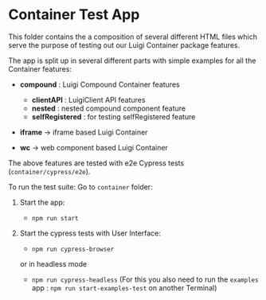 # Container Test App

This folder contains the a composition of several different HTML files which serve the purpose of testing out our Luigi Container package features.


The app is split up in several different parts with simple examples for all the Container features:

- **compound** : Luigi Compound Container features
    - **clientAPI** : LuigiClient API features 
    - **nested** :  nested compound component feature
    - **selfRegistered** : for testing selfRegistered feature

- **iframe** -> iframe based Luigi Container

- **wc** -> web component based Luigi Container


The above features are tested with e2e Cypress tests (`container/cypress/e2e`). 

To run the test suite:
Go to `container` folder:

1. Start the app:
    - `npm run start`

2. Start the cypress tests with User Interface:
    - `npm run cypress-browser`

    or in headless mode

    - `npm run cypress-headless` (For this you also need to run the `examples` app : `npm run start-examples-test` on another Terminal)
